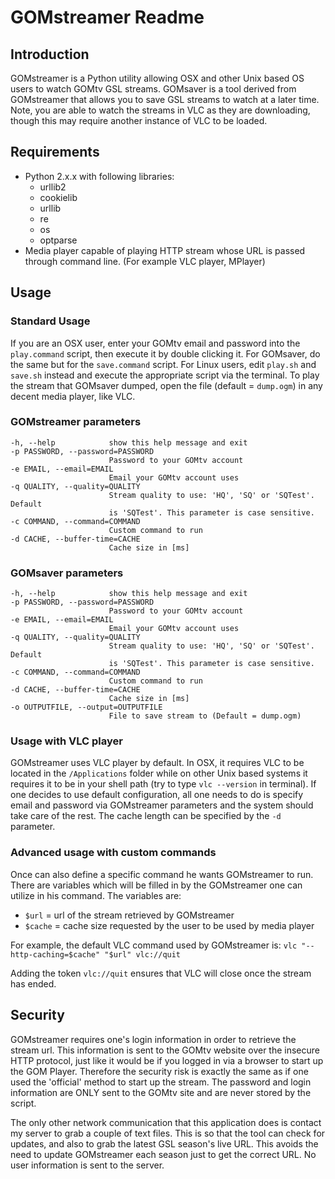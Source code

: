 GOMstreamer Readme
==================

Introduction
------------
GOMstreamer is a Python utility allowing OSX and other Unix based OS users to watch GOMtv GSL streams. GOMsaver is a tool derived from GOMstreamer that allows you to save GSL streams to watch at a later time. Note, you are able to watch the streams in VLC as they are downloading, though this may require another instance of VLC to be loaded.

Requirements
------------
- Python 2.x.x
  with following libraries:
  - urllib2
  - cookielib
  - urllib
  - re
  - os
  - optparse
- Media player capable of playing HTTP stream whose URL is passed through command line. (For example VLC player, MPlayer)

Usage
-----

### Standard Usage ###
If you are an OSX user, enter your GOMtv email and password into the `play.command` script, then execute it by double clicking it. For GOMsaver, do the same but for the `save.command` script. For Linux users, edit `play.sh` and `save.sh` instead and execute the appropriate script via the terminal. To play the stream that GOMsaver dumped, open the file (default = `dump.ogm`) in any decent media player, like VLC.

### GOMstreamer parameters ###
    -h, --help            show this help message and exit
    -p PASSWORD, --password=PASSWORD
                          Password to your GOMtv account
    -e EMAIL, --email=EMAIL
                          Email your GOMtv account uses
    -q QUALITY, --quality=QUALITY
                          Stream quality to use: 'HQ', 'SQ' or 'SQTest'. Default
                          is 'SQTest'. This parameter is case sensitive.
    -c COMMAND, --command=COMMAND
                          Custom command to run
    -d CACHE, --buffer-time=CACHE
                          Cache size in [ms]

### GOMsaver parameters ###
    -h, --help            show this help message and exit
    -p PASSWORD, --password=PASSWORD
                          Password to your GOMtv account
    -e EMAIL, --email=EMAIL
                          Email your GOMtv account uses
    -q QUALITY, --quality=QUALITY
                          Stream quality to use: 'HQ', 'SQ' or 'SQTest'. Default
                          is 'SQTest'. This parameter is case sensitive.
    -c COMMAND, --command=COMMAND
                          Custom command to run
    -d CACHE, --buffer-time=CACHE
                          Cache size in [ms]
    -o OUTPUTFILE, --output=OUTPUTFILE
                          File to save stream to (Default = dump.ogm)

### Usage with VLC player ###
GOMstreamer uses VLC player by default. In OSX, it requires VLC to be located in the `/Applications` folder while on other Unix based systems it requires it to be in your shell path (try to type `vlc --version` in terminal). If one decides to use default configuration, all one needs to do is specify email and password via GOMstreamer parameters and the system should take care of the rest. The cache length can be specified by the `-d` parameter.

### Advanced usage with custom commands ###
Once can also define a specific command he wants GOMstreamer to run. There are variables which will be filled in by the GOMstreamer one can utilize in his command. The variables are:

- `$url` = url of the stream retrieved by GOMstreamer
- `$cache` = cache size requested by the user to be used by media player

For example, the default VLC command used by GOMstreamer is:
`vlc "--http-caching=$cache" "$url" vlc://quit`

Adding the token `vlc://quit` ensures that VLC will close once the stream has ended.

Security
--------
GOMstreamer requires one's login information in order to retrieve the stream url. This information is sent to the GOMtv website over the insecure HTTP protocol, just like it would be if you logged in via a browser to start up the GOM Player. Therefore the security risk is exactly the same as if one used the 'official' method to start up the stream. The password and login information are ONLY sent to the GOMtv site and are never stored by the script.

The only other network communication that this application does is contact my server to grab a couple of text files. This is so that the tool can check for updates, and also to grab the latest GSL season's live URL. This avoids the need to update GOMstreamer each season just to get the correct URL. No user information is sent to the server.

